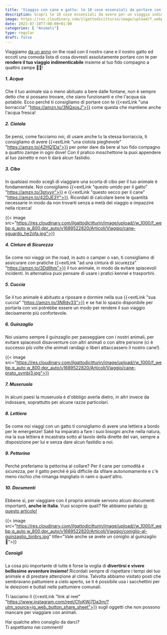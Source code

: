 ```yaml
---
title: 'Viaggio con cane e gatto: le 10 cose essenziali da portare con te!'
description: Scopri le 10 cose essenziali da avere per un viaggio indimenticabile con il tuo animale! Leggi il nostro articolo per pianificare al meglio la tua avventura.
image: https://res.cloudinary.com/ilgattodicitturin/image/upload/f_webp,q_auto,w_800,dpr_auto/v1689522826/Articoli/Viaggio/gatto-guinzaglio_sl2l8z.jpg
date: 2023-07-18T7:00:00+01:00
categories: [ "Animali"]
type: regular   
draft: false
---
```


Viaggiamo [da un anno](/blog/un-anno-in-camper-quanto-costa) on the road con il nostro cane e il nostro gatto ed eccoti una comoda lista di cosa dovresti assolutamente portare con te per **rendere il tuo viaggio indimenticabile** insieme al tuo fido compagno a quattro zampe 🐶🐱!

##### 1. Acqua
Che il tuo animale sia o meno abituato a bere dalle fontane, non è sempre detto che si possano trovare, che siano funzionanti e che l'acqua sia potabile.
Ecco perché ti consigliamo di portare con te {{<extLink "una borraccia" "https://amzn.to/3NQxosJ">}} come questa che mantiene anche l'acqua fresca!

##### 2. Ciotola
Se pensi, come facciamo noi, di usare anche tu la stessa borraccia, ti consigliamo di avere {{<extLink "una ciotola pieghevole" "https://amzn.to/42HQ1Da">}} per poter dare da bere al tuo fido compagno a quattro zampe in ogni dove! Con il pratico moschettone la puoi appendere al tuo zainetto e non ti darà alcun fastidio. 

##### 3. Cibo
In qualsiasi modo scegli di viaggiare una scorta di cibo per il tuo animale è fondamentale.
Noi consigliamo {{<extLink "questo umido per il gatto" "https://amzn.to/3ptyyjr">}} e {{<extLink "questo secco per il cane" "https://amzn.to/42DJE3Y">}}. Ricordati di calcolare bene le quantità necessarie in modo da non trovarti senza a metà del viaggio e impazzire nella ricerca!

{{< image src="https://res.cloudinary.com/ilgattodicitturin/image/upload//w_1000/f_webp,q_auto,w_800,dpr_auto/v1689522820/Articoli/Viaggio/cane-sguardo_he2ofa.jpg">}}

##### 4. Cinture di Sicurezza 
Se come noi viaggi on the road, in auto o camper o van, ti consigliamo di assicurare con pratiche {{<extLink "ad una cintura di sicurezza" "https://amzn.to/3DdIlhm">}} il tuo animale, in modo da evitare spiacevoli incidenti. In alternativa puoi pensare di usare i pratici kennel e trasportini.

##### 5. Cuccia
Se il tuo animale è abituato a riposare e dormire nella sua {{<extLink "sua cuccia" "https://amzn.to/3NRdv33">}} e se hai lo spazio disponibile per portarla con voi potrebbe essere un modo per rendere il suo viaggio decisamente più confortevole. 

##### 6. Guinzaglio
Noi usiamo sempre il guinzaglio per passeggiare con i nostri animali, per evitare spiacevoli disavventure con altri animali o con altre persone (ci è successo più volte che animali randagi o liberi attaccassero il nostro cane!).

{{< image src="https://res.cloudinary.com/ilgattodicitturin/image/upload//w_1000/f_webp,q_auto,w_800,dpr_auto/v1689522820/Articoli/Viaggio/cane-prato_symbj3.jpg">}}

##### 7. Museruola
In alcuni paesi la museruola è d'obbligo averla dietro, in altri invece da indossare, soprattutto per alcune razze particolari. 

##### 8. Lettiera
Se come noi viaggi con un gatto ti consigliamo di avere una lettiera a bordo per le emergenze! Sakè ha imparato a fare i suoi bisogni anche nella natura, ma la sua lettiera è incastrata sotto al tavolo della dinette del van, sempre a disposizione per lui e senza dare alcun fastidio a noi. 

##### 9. Pettorina 
Perché preferiamo la pettorina al collare?
Per il cane per comodità e sicurezza, per il gatto perché è più difficile da sfilare autonomamente e c'è meno rischio che rimanga impigliato in rami o quant'altro.

##### 10. Documenti
Ebbene sì, per viaggiare con il proprio animale servono alcuni documenti importanti, **anche in Italia**. 
Vuoi scoprire quali? 
Ne abbiamo parlato [in questo articolo!](/blog/viaggiare-con-cane-e-gatto-tutto-quello-che-devi-sapere)

{{< image src="https://res.cloudinary.com/ilgattodicitturin/image/upload//w_1000/f_webp,q_auto,w_800,dpr_auto/v1689522820/Articoli/Viaggio/coniglio-al-guinzaglio_binbrs.jpg" title="Vale anche se avete un coniglio al guinzaglio 🐰">}}


##### Consigli
La cosa più importante di tutte è forse la voglia di **divertirsi e vivere bellissime avventure insieme!**
Ricordati sempre di rispettare i tempi del tuo animale e di prestare attenzione al clima.
Talvolta abbiamo visitato posti che sembravano pattumiere a cielo aperto, se ti è possibile usa i sacchettini per le deiezioni e buttali nelle pattumiere comunali. 

Ti lasciamo il {{<extLink "link al reel" "https://www.instagram.com/reel/CfoKWj7Da3m/?utm_source=ig_web_button_share_sheet">}} sugli oggetti che non possono mancare per viaggiare con animali. 

Hai qualche altro consiglio da darci?   
Ti aspettiamo nei commenti!

 